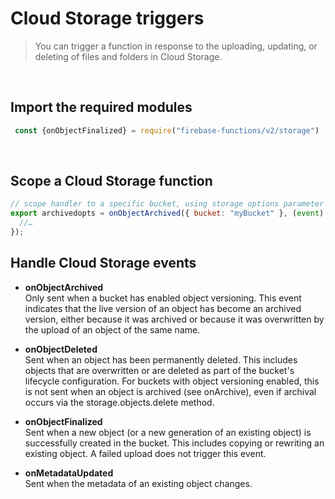 # Cloud Storage triggers

> You can trigger a function in response to the uploading, updating, or deleting of files and folders in Cloud Storage.

<br />

## Import the required modules

```jsx
 const {onObjectFinalized} = require("firebase-functions/v2/storage")
```

<br />

## Scope a Cloud Storage function

```jsx
// scope handler to a specific bucket, using storage options parameter
export archivedopts = onObjectArchived({ bucket: "myBucket" }, (event) => {
  //…
});
```

## Handle Cloud Storage events

* **onObjectArchived** <br /> Only sent when a bucket has enabled object versioning. This event indicates that the live version of an object has become an archived version, either because it was archived or because it was overwritten by the upload of an object of the same name.
  
* **onObjectDeleted** <br /> Sent when an object has been permanently deleted. This includes objects that are overwritten or are deleted as part of the bucket's lifecycle configuration. For buckets with object versioning enabled, this is not sent when an object is archived (see onArchive), even if archival occurs via the storage.objects.delete method.
  
* **onObjectFinalized** <br />  Sent when a new object (or a new generation of an existing object) is successfully created in the bucket. This includes copying or rewriting an existing object. A failed upload does not trigger this event.
  
* **onMetadataUpdated** <br />  Sent when the metadata of an existing object changes.
